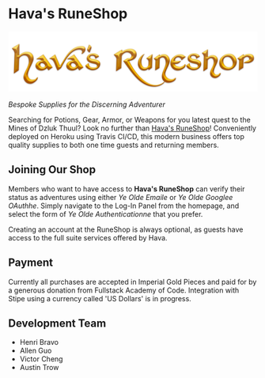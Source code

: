 # Hava's RuneShop

![Hava's RuneShop](https://raw.githubusercontent.com/H-A-V-A/HAVA-Rune-Shop/master/public/images/HavasRuneshop.png)

_Bespoke Supplies for the Discerning Adventurer_

Searching for Potions, Gear, Armor, or Weapons for you latest quest to the Mines of Dzluk Thuul? Look no further than [Hava's RuneShop](https://hava-runeshop.herokuapp.com)! Conveniently deployed on Heroku using Travis CI/CD, this modern business offers top quality supplies to both one time guests and returning members.

## Joining Our Shop

Members who want to have access to **Hava's RuneShop** can verify their status as adventures using either _Ye Olde Emaile_ or _Ye Olde Googlee OAuthhe_. Simply navigate to the Log-In Panel from the homepage, and select the form of _Ye Olde Authenticationne_ that you prefer.

Creating an account at the RuneShop is always optional, as guests have access to the full suite services offered by Hava.

## Payment

Currently all purchases are accepted in Imperial Gold Pieces and paid for by a generous donation from Fullstack Academy of Code. Integration with Stipe using a currency called 'US Dollars' is in progress.

## Development Team

* Henri Bravo
* Allen Guo
* Victor Cheng
* Austin Trow

